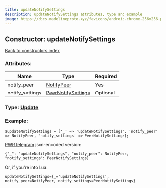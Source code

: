 ```yaml
---
title: updateNotifySettings
description: updateNotifySettings attributes, type and example
image: https://docs.madelineproto.xyz/favicons/android-chrome-256x256.png
---
```

## Constructor: updateNotifySettings  
[Back to constructors index](index.md)



### Attributes:

| Name     |    Type       | Required |
|----------|---------------|----------|
|notify\_peer|[NotifyPeer](../types/NotifyPeer.md) | Yes|
|notify\_settings|[PeerNotifySettings](../types/PeerNotifySettings.md) | Optional|



### Type: [Update](../types/Update.md)


### Example:

```
$updateNotifySettings = ['_' => 'updateNotifySettings', 'notify_peer' => NotifyPeer, 'notify_settings' => PeerNotifySettings];
```  

[PWRTelegram](https://pwrtelegram.xyz) json-encoded version:

```
{"_": "updateNotifySettings", "notify_peer": NotifyPeer, "notify_settings": PeerNotifySettings}
```


Or, if you're into Lua:  


```
updateNotifySettings={_='updateNotifySettings', notify_peer=NotifyPeer, notify_settings=PeerNotifySettings}

```


